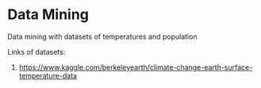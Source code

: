 # Data Mining
Data mining with datasets of temperatures and population

Links of datasets:
  1. https://www.kaggle.com/berkeleyearth/climate-change-earth-surface-temperature-data
